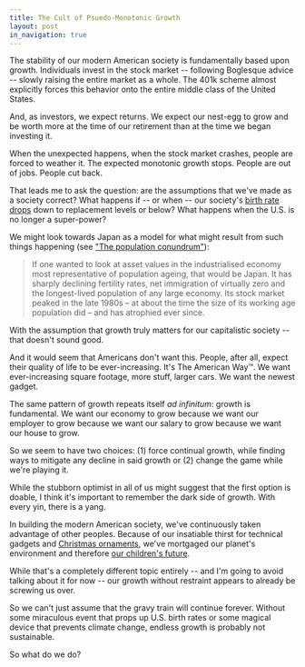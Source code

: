 ```yaml
---
title: The Cult of Psuedo-Monotonic Growth
layout: post
in_navigation: true
---
```


The stability of our modern American society is fundamentally based upon growth. Individuals invest in the stock market -- following Boglesque advice -- slowly raising the entire market as a whole. The 401k scheme almost explicitly forces this behavior onto the entire middle class of the United States.

And, as investors, we expect returns. We expect our nest-egg to grow and be worth more at the time of our retirement than at the time we began investing it.

When the unexpected happens, when the stock market crashes, people are forced to weather it. The expected monotonic growth stops. People are out of jobs. People cut back.

That leads me to ask the question: are the assumptions that we've made as a society correct? What happens if -- or when -- our society's [birth rate drops](https://qz.com/680270/americans-have-stopped-having-babies/) down to replacement levels or below? What happens when the U.S. is no longer a super-power?

We might look towards Japan as a model for what might result from such things happening (see ["The population conundrum"](https://www.ft.com/content/11dcfe2e-3314-11e2-aa83-00144feabdc0)):

> If one wanted to look at asset values in the industrialised economy most representative of population ageing, that would be Japan. It has sharply declining fertility rates, net immigration of virtually zero and the longest-lived population of any large economy. Its stock market peaked in the late 1980s – at about the time the size of its working age population did – and has atrophied ever since.

With the assumption that growth truly matters for our capitalistic society -- that doesn't sound good.

And it would seem that Americans don't want this. People, after all, expect their quality of life to be ever-increasing. It's The American Way™. We want ever-increasing square footage, more stuff, larger cars. We want the newest gadget.

The same pattern of growth repeats itself *ad infinitum*: growth is fundamental. We want our economy to grow because we want our employer to grow because we want our salary to grow because we want our house to grow.

So we seem to have two choices: (1) force continual growth, while finding ways to mitigate any decline in said growth or (2) change the game while we're playing it.

While the stubborn optimist in all of us might suggest that the first option is doable, I think it's important to remember the dark side of growth. With every yin, there is a yang.

In building the modern American society, we've continuously taken advantage of other peoples. Because of our insatiable thirst for technical gadgets and [Christmas ornaments](http://www.bbc.com/future/story/20141218-the-hidden-home-of-christmas), we've mortgaged our planet's environment and therefore [our children's future](http://ngm.nationalgeographic.com/2016/01/arctic-ice-shrinking-graphic-environment-text).

While that's a completely different topic entirely -- and I'm going to avoid talking about it for now -- our growth without restraint appears to already be screwing us over.

So we can't just assume that the gravy train will continue forever. Without some miraculous event that props up U.S. birth rates or some magical device that prevents climate change, endless growth is probably not sustainable.

So what do we do?

